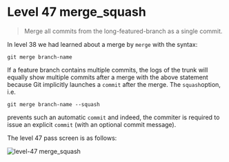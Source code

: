 
# Level 47 merge_squash

> Merge all commits from the long-featured-branch as a single commit.

In level 38 we had learned about a merge by `merge` with the syntax:

```shell
git merge branch-name
```

If a feature branch contains multiple commits, the logs of the trunk will equally show multiple commits after a merge with the above statement because Git implicitly launches a `commit` after the merge. The `squash`option, i.e.

```shell
git merge branch-name --squash
```

prevents such an automatic `commit` and indeed, the commiter is required to issue an explicit `commit` (with an optional commit message).

The level 47 pass screen is as follows:

![level-47 merge_squash](images/level-47-merge-squash.png)
